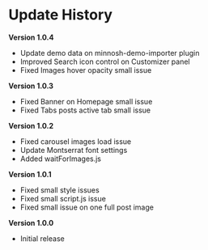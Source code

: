 # Update History

**Version 1.0.4**
 - Update demo data on minnosh-demo-importer plugin 
 - Improved Search icon control on Customizer panel 
 - Fixed Images hover opacity small issue

**Version 1.0.3**
 - Fixed Banner on Homepage small issue
 - Fixed Tabs posts active tab small issue

**Version 1.0.2**
 - Fixed carousel images load issue
 - Update Montserrat font settings
 - Added waitForImages.js

**Version 1.0.1**
 - Fixed small style issues
 - Fixed small script.js issue
 - Fixed small issue on one full post image
 
**Version 1.0.0**

- Initial release  
